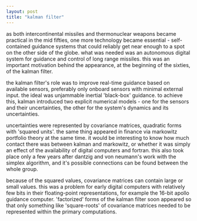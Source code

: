 ```yaml
---
layout: post
title: "kalman filter"
---
```

as both intercontinental missiles and thermonuclear weapons became practical in the mid fifties, one more technology became essential - self-contained guidance systems that could reliably get near enough to a spot on the other side of the globe. what was needed was an autonomous digital system for guidance and control of long range missiles. this was an important motivation behind the appearance, at the beginning of the sixties, of the kalman filter.   

the kalman filter's role was to improve real-time guidance based on available sensors, preferably only onboard sensors with minimal external input. the ideal was unjammable inertial 'black-box' guidance. to achieve this, kalman introduced two explicit numerical models - one for the sensors and their uncertainties, the other for the system's dynamics and its uncertainties. 

uncertainties were represented by covariance matrices, quadratic forms with 'squared units'. the same thing appeared in finance via markowitz portfolio theory at the same time. it would be interesting to know how much contact there was between kalman and markowitz, or whether it was simply an effect of the availability of digital computers and fortran. this also took place only a few years after dantzig and von neumann's work with the simplex algorithm, and it's possible connections can be found between the whole group.  

because of the squared values, covariance matrices can contain large or small values. this was a problem for early digital computers with relatively few bits in their floating-point representations, for example the 16-bit apollo guidance computer. 'factorized' forms of the kalman filter soon appeared so that only something like 'square-roots' of covariance matrices needed to be represented within the primary computations. 
 
